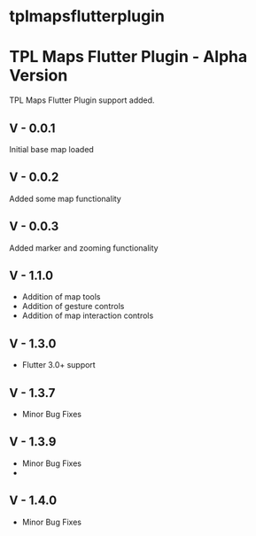 # tplmapsflutterplugin

# TPL Maps Flutter Plugin - Alpha Version

TPL Maps Flutter Plugin support added.

## V - 0.0.1
Initial base map loaded

## V - 0.0.2
Added some map functionality

## V - 0.0.3
Added marker and zooming functionality

## V - 1.1.0
- Addition of map tools
- Addition of gesture controls
- Addition of map interaction controls


## V - 1.3.0
- Flutter 3.0+ support

## V - 1.3.7
- Minor Bug Fixes

## V - 1.3.9
- Minor Bug Fixes
- 
## V - 1.4.0
- Minor Bug Fixes